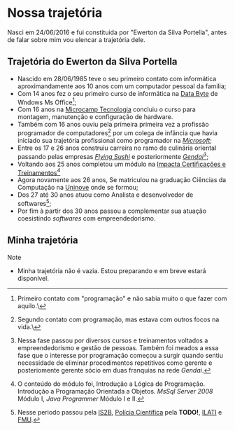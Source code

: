 # Nossa trajetória

Nasci em 24/06/2016 e fui constituida por "Ewerton da Silva Portella", antes de falar sobre mim vou elencar a trajetória dele.

## Trajetória do Ewerton da Silva Portella

- Nascido em 28/06/1985 teve o seu primeiro contato com informática aproximandamente aos 10 anos com um computador pessoal da familia;
- Com 14 anos fez o seu primeiro curso de informática na [Data Byte](https://databyte.com.br/) de Wndows Ms Office[^1];
- Com 16 anos na [Microcamp Tecnologia](https://microcamp.com.br/) concluiu o curso para montagem, manutenção e configuração de hardware.
- Também com 16 anos ouviu pela primeira primeira vez a profissão programador de computadores[^2] por um colega de infância que havia iniciado sua trajetória profissional como programador na [*Microsoft*](https://www.microsoft.com/);
- Entre os 17 e 26 anos construiu carreira no ramo de culinária oriental passando pelas empresas [*Flying Sushi*](https://flyingsushi.com.br/) e posteriormente [*Gendai*](https://flyingsushi.com.br/)[^3];
- Voltando aos 25 anos completou um módulo na [Impacta Certificações e Treinamentos](https://www.impacta.com.br/)[^4]
- Agora novamente aos 26 anos, Se matriculou na graduação Ciências da Computação na [Uninove](https://www.uninove.br/) onde se formou; 
- Dos 27 até 30 anos atuou como Analista e desenvolvedor de softwares[^5];
- Por fim à partir dos 30 anos passou a complementar sua atuação coesistindo *softwares* com empreendedorismo.

## Minha trajetória
>[!NOTE]
>
>- Minha trajetória não é vazia. Estou preparando e em breve estará disponível.


[^1]: Primeiro contato com "programação" e não sabia muito o que fazer com aquilo.\
[^2]: Segundo contato com programação, mas estava com outros focos na vida.\
[^3]: Nessa fase passou por diversos cursos e treinamentos voltados a empreendedorismo e gestão de pessoas. Também foi meados a essa fase que o interesse por programação começou a surgir quando sentiu necessidade de eliminar procedimentos repetitivos como gerente e posteriomente gerente sócio em duas franquias na rede *Gendai*.
[^4]: O conteúdo do módulo foi, Introdução a Lógica de Programação. Introdução a Programação Orientada a Objetos. *MsSql Server 2008* Módulo I, *Java Programmer* Módulo I e II.
[^5]: Nesse periodo passou pela [IS2B](https://is2b.com.br), [Polícia Científica](https://www.policiacientifica.sp.gov.br/) pela **TODO!**, [ILATI](http://www.ilati.org.br/) e [FMU](https://fmu.br).


<script>console.warn('hi!')</script>